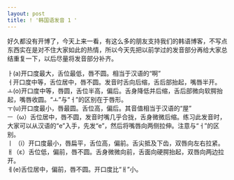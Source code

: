 ```yaml
---
layout: post
title: ! '韩国语发音 1 '
---
```


<p>好久都没有开博了，今天上来一看，有这么多的朋友支持我们的韩语博客，不写点东西实在是对不住大家如此的热情，所以今天先把以前学过的发音部分再给大家总结重复一下，以后尽量将发音部分补齐。</p>



<p>ㅏ(a)开口度最大，舌位最低，唇不圆。相当于汉语的“啊”<br />ㅓ开口度中等，舌位居中，唇不圆。发音时舌向后缩，舌后部抬起，嘴唇半开。<br />ㅗ(o)开口度中等，唇圆，舌位半高，偏后。舌身降低并后缩，舌后部微向软腭抬起，嘴唇收圆。“ㅗ”与“ㅓ”的区别在于唇形。<br />ㅜ(u)开口度最小，唇最圆。舌位高，偏后。其音值相当于汉语的“屋”<br />ㅡ（ω）舌位居中，唇不圆，发音时嘴几乎合拢，舌身微微后缩。练习此发音时，大家可以从汉语的“e”入手，先发“e”，然后将嘴唇向两侧拉伸。注意与“ㅓ”的区别。<br />ㅣ （i）开口度最小，唇扁平，舌位高，偏前。舌尖抵及下齿，双唇向左右拉紧。<br />ㅐ（ε）舌位低，偏前，唇不圆。舌身微微向前，舌面向硬腭抬起，双唇向两边拉开。<br />ㅔ(e)舌位居中，偏前，唇不圆。开口度比“ㅐ”小。</p>

